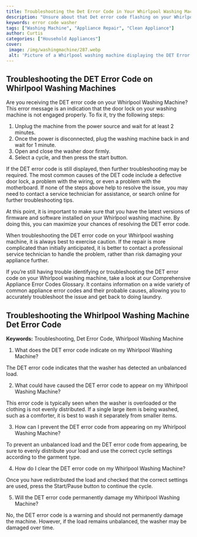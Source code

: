 ```yaml
---
title: Troubleshooting the Det Error Code in Your Whirlpool Washing Machine
description: "Unsure about that Det error code flashing on your Whirlpool washing machine This blog post will help you get to the root of the problem with easy to follow troubleshooting instructions"
keywords: error code washer
tags: ["Washing Machine", "Appliance Repair", "Clean Appliance"]
author: Curtis
categories: ["Household Appliances"]
cover: 
 image: /img/washingmachine/287.webp
 alt: 'Picture of a Whirlpool washing machine displaying the DET Error Code'
---
```

## Troubleshooting the DET Error Code on Whirlpool Washing Machines
Are you receiving the DET error code on your Whirlpool Washing Machine? This error message is an indication that the door lock on your washing machine is not engaged properly. To fix it, try the following steps:

1. Unplug the machine from the power source and wait for at least 2 minutes.
2. Once the power is disconnected, plug the washing machine back in and wait for 1 minute.
3. Open and close the washer door firmly.
4. Select a cycle, and then press the start button.

If the DET error code is still displayed, then further troubleshooting may be required. The most common causes of the DET code include a defective door lock, a problem with the wiring, or even a problem with the motherboard. If none of the steps above help to resolve the issue, you may need to contact a service technician for assistance, or search online for further troubleshooting tips.

At this point, it is important to make sure that you have the latest versions of firmware and software installed on your Whirlpool washing machine. By doing this, you can maximize your chances of resolving the DET error code.

When troubleshooting the DET error code on your Whirlpool washing machine, it is always best to exercise caution. If the repair is more complicated than initially anticipated, it is better to contact a professional service technician to handle the problem, rather than risk damaging your appliance further.

If you’re still having trouble identifying or troubleshooting the DET error code on your Whirlpool washing machine, take a look at our Comprehensive Appliance Error Codes Glossary. It contains information on a wide variety of common appliance error codes and their probable causes, allowing you to accurately troubleshoot the issue and get back to doing laundry.
## Troubleshooting the Whirlpool Washing Machine Det Error Code

**Keywords:** Troubleshooting, Det Error Code, Whirlpool Washing Machine

1. What does the DET error code indicate on my Whirlpool Washing Machine?

The DET error code indicates that the washer has detected an unbalanced load.

2. What could have caused the DET error code to appear on my Whirlpool Washing Machine?

This error code is typically seen when the washer is overloaded or the clothing is not evenly distributed. If a single large item is being washed, such as a comforter, it is best to wash it separately from smaller items.

3. How can I prevent the DET error code from appearing on my Whirlpool Washing Machine?

To prevent an unbalanced load and the DET error code from appearing, be sure to evenly distribute your load and use the correct cycle settings according to the garment type.

4. How do I clear the DET error code on my Whirlpool Washing Machine?

Once you have redistributed the load and checked that the correct settings are used, press the Start/Pause button to continue the cycle.

5. Will the DET error code permanently damage my Whirlpool Washing Machine?

No, the DET error code is a warning and should not permanently damage the machine. However, if the load remains unbalanced, the washer may be damaged over time.
